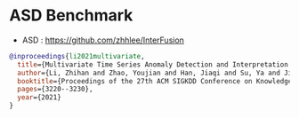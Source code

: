 # ASD Benchmark

- ASD : https://github.com/zhhlee/InterFusion

```bibtex
@inproceedings{li2021multivariate,
  title={Multivariate Time Series Anomaly Detection and Interpretation using Hierarchical Inter-Metric and Temporal Embedding},
  author={Li, Zhihan and Zhao, Youjian and Han, Jiaqi and Su, Ya and Jiao, Rui and Wen, Xidao and Pei, Dan},
  booktitle={Proceedings of the 27th ACM SIGKDD Conference on Knowledge Discovery \& Data Mining},
  pages={3220--3230},
  year={2021}
}
```